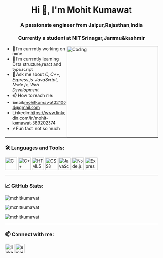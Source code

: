 <h1 align="center">Hi 👋, I'm Mohit Kumawat</h1>
<h3 align="center">A passionate engineer from Jaipur,Rajasthan,India</h3>
<h3 align="center">Currently a student at NIT Srinagar,Jammu&kashmir</h3>

<img align="right" alt="Coding" width="300" src="https://media.giphy.com/media/26tn33aiTi1jkl6H6/giphy.gif">

- 🔭 I’m currently working on none.
- 🌱 I’m currently learning Data structure,react and typescript
- 💬 Ask me about *C, C++, Express.js, JavaScript, Node.js, Web Development*
- 📫 How to reach me:
- Email:mohitkumawat221004@gmail.com
- Linkedin:https://www.linkedin.com/in/mohit-kumawat-889202374
- ⚡ Fun fact: not so much

---

### 🛠️ Languages and Tools:

<p align="left">
  <img src="https://cdn.jsdelivr.net/gh/devicons/devicon/icons/c/c-original.svg" alt="C" width="40" height="40"/>
  <img src="https://cdn.jsdelivr.net/gh/devicons/devicon/icons/cplusplus/cplusplus-original.svg" alt="C++" width="40" height="40"/>
  <img src="https://cdn.jsdelivr.net/gh/devicons/devicon/icons/html5/html5-original.svg" alt="HTML5" width="40" height="40"/>
  <img src="https://cdn.jsdelivr.net/gh/devicons/devicon/icons/css3/css3-original.svg" alt="CSS3" width="40" height="40"/>
  <img src="https://cdn.jsdelivr.net/gh/devicons/devicon/icons/javascript/javascript-original.svg" alt="JavaScript" width="40" height="40"/>
  <img src="https://cdn.jsdelivr.net/gh/devicons/devicon/icons/nodejs/nodejs-original.svg" alt="Node.js" width="40" height="40"/>
  <img src="https://cdn.jsdelivr.net/gh/devicons/devicon/icons/express/express-original.svg" alt="Express.js" width="40" height="40"/>
</p>

---

### 📈 GitHub Stats:

<p align="left">
  <img src="https://github-readme-stats.vercel.app/api?username=mohitkumawat&show_icons=true&locale=en" alt="mohitkumawat" />
</p>

<p align="left">
  <img src="https://github-readme-streak-stats.herokuapp.com/?user=mohitkumawat" alt="mohitkumawat" />
</p>

<p align="left">
  <img src="https://github-readme-stats.vercel.app/api/top-langs?username=mohitkumawat&show_icons=true&locale=en&layout=compact" alt="mohitkumawat" />
</p>

---

### 📫 Connect with me:
<p align="left">
  <a href="https://linkedin.com/in/your-profile" target="blank"><img align="center" src="https://cdn.jsdelivr.net/gh/devicons/devicon/icons/linkedin/linkedin-original.svg" alt="linkedin" width="30" /></a>
  <a href="mailto:your@email.com"><img align="center" src="https://cdn-icons-png.flaticon.com/512/732/732200.png" alt="email" width="30" /></a>
</p>
